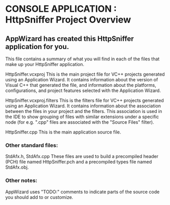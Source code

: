 # CONSOLE APPLICATION : HttpSniffer Project Overview

## AppWizard has created this HttpSniffer application for you.

This file contains a summary of what you will find in each of the files that
make up your HttpSniffer application.

HttpSniffer.vcxproj
    This is the main project file for VC++ projects generated using an Application Wizard.
    It contains information about the version of Visual C++ that generated the file, and
    information about the platforms, configurations, and project features selected with the
    Application Wizard.

HttpSniffer.vcxproj.filters
    This is the filters file for VC++ projects generated using an Application Wizard. 
    It contains information about the association between the files in your project 
    and the filters. This association is used in the IDE to show grouping of files with
    similar extensions under a specific node (for e.g. ".cpp" files are associated with the
    "Source Files" filter).

HttpSniffer.cpp
    This is the main application source file.

### Other standard files:

StdAfx.h, StdAfx.cpp
    These files are used to build a precompiled header (PCH) file
    named HttpSniffer.pch and a precompiled types file named StdAfx.obj.

### Other notes:

AppWizard uses "TODO:" comments to indicate parts of the source code you
should add to or customize.
